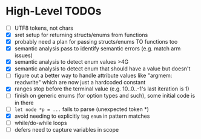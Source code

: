 # High-Level TODOs

- [ ] UTF8 tokens, not chars
- [x] sret setup for returning structs/enums from functions
- [x] probably need a plan for passing structs/enums TO functions too
- [x] semantic analysis pass to identify semantic errors (e.g. match arm issues)
- [x] semantic analysis to detect enum values >4G
- [x] semantic analysis to detect enum that should have a value but doesn't
- [ ] figure out a better way to handle attribute values like "argmem: readwrite" which are now just a hardcoded constant
- [x] ranges stop before the terminal value (e.g. 10..0..-1's last iteration is 1)
- [ ] finish on generic enums (for option types and such), some initial code is in there
- [ ] `let node *p = ...` fails to parse (unexpected token \*)
- [x] avoid needing to explicitly tag `enum` in pattern matches
- [ ] while/do-while loops
- [ ] defers need to capture variables in scope
